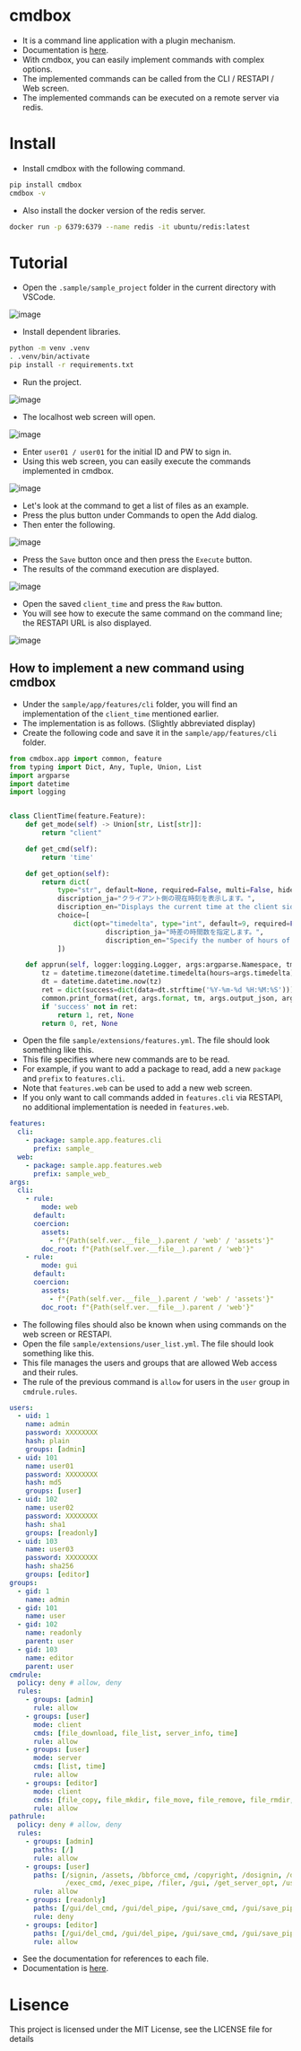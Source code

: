 # cmdbox

- It is a command line application with a plugin mechanism.
- Documentation is [here](https://hamacom2004jp.github.io/cmdbox/).
- With cmdbox, you can easily implement commands with complex options.
- The implemented commands can be called from the CLI / RESTAPI / Web screen.
- The implemented commands can be executed on a remote server via redis.

# Install

- Install cmdbox with the following command.

```bash
pip install cmdbox
cmdbox -v
```

- Also install the docker version of the redis server.

```bash
docker run -p 6379:6379 --name redis -it ubuntu/redis:latest
```

# Tutorial

- Open the ```.sample/sample_project``` folder in the current directory with VSCode.

![image](https://github.com/hamacom2004jp/cmdbox/raw/main/docs_src/static/ss/readme001.png)

- Install dependent libraries.

```bash
python -m venv .venv
. .venv/bin/activate
pip install -r requirements.txt
```

- Run the project.

![image](https://github.com/hamacom2004jp/cmdbox/raw/main/docs_src/static/ss/readme002.png)

- The localhost web screen will open.

![image](https://github.com/hamacom2004jp/cmdbox/raw/main/docs_src/static/ss/readme003.png)

- Enter ```user01 / user01``` for the initial ID and PW to sign in.
- Using this web screen, you can easily execute the commands implemented in cmdbox.

![image](https://github.com/hamacom2004jp/cmdbox/raw/main/docs_src/static/ss/readme004.png)

- Let's look at the command to get a list of files as an example.
- Press the plus button under Commands to open the Add dialog.
- Then enter the following.

![image](https://github.com/hamacom2004jp/cmdbox/raw/main/docs_src/static/ss/readme005.png)

- Press the ```Save``` button once and then press the ```Execute``` button.
- The results of the command execution are displayed.

![image](https://github.com/hamacom2004jp/cmdbox/raw/main/docs_src/static/ss/readme006.png)

- Open the saved ```client_time``` and press the ```Raw``` button.
- You will see how to execute the same command on the command line; the RESTAPI URL is also displayed.

![image](https://github.com/hamacom2004jp/cmdbox/raw/main/docs_src/static/ss/readme007.png)


## How to implement a new command using cmdbox

- Under the ```sample/app/features/cli``` folder, you will find an implementation of the ```client_time``` mentioned earlier.
- The implementation is as follows. (Slightly abbreviated display)
- Create the following code and save it in the ```sample/app/features/cli``` folder.

```python
from cmdbox.app import common, feature
from typing import Dict, Any, Tuple, Union, List
import argparse
import datetime
import logging


class ClientTime(feature.Feature):
    def get_mode(self) -> Union[str, List[str]]:
        return "client"

    def get_cmd(self):
        return 'time'

    def get_option(self):
        return dict(
            type="str", default=None, required=False, multi=False, hide=False, use_redis=self.USE_REDIS_FALSE,
            discription_ja="クライアント側の現在時刻を表示します。",
            discription_en="Displays the current time at the client side.",
            choice=[
                dict(opt="timedelta", type="int", default=9, required=False, multi=False, hide=False, choice=None,
                        discription_ja="時差の時間数を指定します。",
                        discription_en="Specify the number of hours of time difference."),
            ])

    def apprun(self, logger:logging.Logger, args:argparse.Namespace, tm:float, pf:List[Dict[str, float]]=[]) -> Tuple[int, Dict[str, Any], Any]:
        tz = datetime.timezone(datetime.timedelta(hours=args.timedelta))
        dt = datetime.datetime.now(tz)
        ret = dict(success=dict(data=dt.strftime('%Y-%m-%d %H:%M:%S')))
        common.print_format(ret, args.format, tm, args.output_json, args.output_json_append, pf=pf)
        if 'success' not in ret:
            return 1, ret, None
        return 0, ret, None
```

- Open the file ```sample/extensions/features.yml```. The file should look something like this.
- This file specifies where new commands are to be read.
- For example, if you want to add a package to read, add a new ```package``` and ```prefix``` to ```features.cli```.
- Note that ```features.web``` can be used to add a new web screen.
- If you only want to call commands added in ```features.cli``` via RESTAPI, no additional implementation is needed in ```features.web```.


```yml
features:
  cli:
    - package: sample.app.features.cli
      prefix: sample_
  web:
    - package: sample.app.features.web
      prefix: sample_web_
args:
  cli:
    - rule:
        mode: web
      default:
      coercion:
        assets:
          - f"{Path(self.ver.__file__).parent / 'web' / 'assets'}"
        doc_root: f"{Path(self.ver.__file__).parent / 'web'}"
    - rule:
        mode: gui
      default:
      coercion:
        assets:
          - f"{Path(self.ver.__file__).parent / 'web' / 'assets'}"
        doc_root: f"{Path(self.ver.__file__).parent / 'web'}"
```

- The following files should also be known when using commands on the web screen or RESTAPI.
- Open the file ```sample/extensions/user_list.yml```. The file should look something like this.
- This file manages the users and groups that are allowed Web access and their rules.
- The rule of the previous command is ```allow``` for users in the ```user``` group in ```cmdrule.rules```.


```yml
users:
  - uid: 1
    name: admin
    password: XXXXXXXX
    hash: plain
    groups: [admin]
  - uid: 101
    name: user01
    password: XXXXXXXX
    hash: md5
    groups: [user]
  - uid: 102
    name: user02
    password: XXXXXXXX
    hash: sha1
    groups: [readonly]
  - uid: 103
    name: user03
    password: XXXXXXXX
    hash: sha256
    groups: [editor]
groups:
  - gid: 1
    name: admin
  - gid: 101
    name: user
  - gid: 102
    name: readonly
    parent: user
  - gid: 103
    name: editor
    parent: user
cmdrule:
  policy: deny # allow, deny
  rules:
    - groups: [admin]
      rule: allow
    - groups: [user]
      mode: client
      cmds: [file_download, file_list, server_info, time]
      rule: allow
    - groups: [user]
      mode: server
      cmds: [list, time]
      rule: allow
    - groups: [editor]
      mode: client
      cmds: [file_copy, file_mkdir, file_move, file_remove, file_rmdir, file_upload]
      rule: allow
pathrule:
  policy: deny # allow, deny
  rules:
    - groups: [admin]
      paths: [/]
      rule: allow
    - groups: [user]
      paths: [/signin, /assets, /bbforce_cmd, /copyright, /dosignin, /dosignout,
              /exec_cmd, /exec_pipe, /filer, /gui, /get_server_opt, /usesignout, /versions_cmdbox, /versions_used, /versions_sample]
      rule: allow
    - groups: [readonly]
      paths: [/gui/del_cmd, /gui/del_pipe, /gui/save_cmd, /gui/save_pipe]
      rule: deny
    - groups: [editor]
      paths: [/gui/del_cmd, /gui/del_pipe, /gui/save_cmd, /gui/save_pipe]
      rule: allow
```

- See the documentation for references to each file.
- Documentation is [here](https://hamacom2004jp.github.io/cmdbox/).


# Lisence

This project is licensed under the MIT License, see the LICENSE file for details
